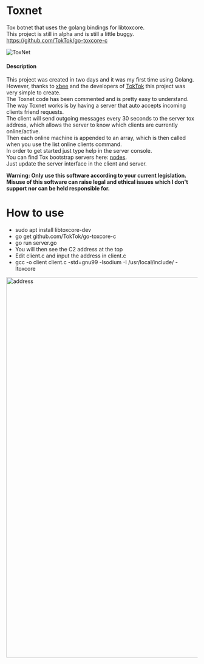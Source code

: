 # Toxnet

Tox botnet that uses the golang bindings for libtoxcore.  
This project is still in alpha and is still a little buggy.  
https://github.com/TokTok/go-toxcore-c

![ToxNet](https://i.imgur.com/eoDjqMb.png?raw=true)

#### Description
This project was created in two days and it was my first time using Golang.  
However, thanks to [xbee](https://github.com/xbee) and the developers of [TokTok](https://github.com/TokTok) this project was very simple to create.  
The Toxnet code has been commented and is pretty easy to understand.  
The way Toxnet works is by having a server that auto accepts incoming clients friend requests.  
The client will send outgoing messages every 30 seconds to the server tox address, which allows the server to know which clients are currently online/active.  
Then each online machine is appended to an array, which is then called when you use the list online clients command.  
In order to get started just type help in the server console.  
You can find Tox bootstrap servers here: [nodes](https://nodes.tox.chat).  
Just update the server interface in the client and server.  


__Warning: Only use this software according to your current legislation. Misuse of this software can raise legal and ethical issues which I don't support nor can be held responsible for.__

How to use
==========
* sudo apt install libtoxcore-dev
* go get github.com/TokTok/go-toxcore-c
* go run server.go
* You will then see the C2 address at the top
* Edit client.c and input the address in client.c
* gcc -o client client.c -std=gnu99 -lsodium -I /usr/local/include/ -ltoxcore
<img src="https://i.imgur.com/M4rURRO.png" alt="address" width="1000" height="auto">
  
 
